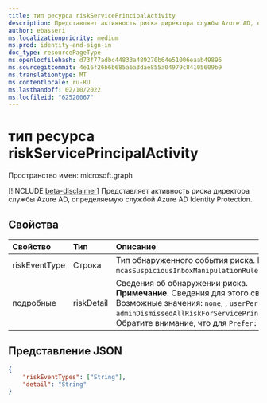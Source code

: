 ```yaml
---
title: тип ресурса riskServicePrincipalActivity
description: Представляет активность риска директора службы Azure AD, определяемую службой Azure AD Identity Protection.
author: ebasseri
ms.localizationpriority: medium
ms.prod: identity-and-sign-in
doc_type: resourcePageType
ms.openlocfilehash: d73f77adbc44833a489270b64e51006eaab49896
ms.sourcegitcommit: 4e16f26b6b685a6a3dae855a04979c84105609b9
ms.translationtype: MT
ms.contentlocale: ru-RU
ms.lasthandoff: 02/10/2022
ms.locfileid: "62520067"
---
```

# <a name="riskserviceprincipalactivity-resource-type"></a>тип ресурса riskServicePrincipalActivity

Пространство имен: microsoft.graph

[!INCLUDE [beta-disclaimer](../../includes/beta-disclaimer.md)]
Представляет активность риска директора службы Azure AD, определяемую службой Azure AD Identity Protection. 

## <a name="properties"></a>Свойства

| Свойство       | Тип    |Описание|
|:---------------|:--------|:----------|
|riskEventType|Строка|Тип обнаруженного события риска. Возможные значения: `unlikelyTravel`, , `anonymizedIPAddress``maliciousIPAddress`, , `unfamiliarFeatures`, `malwareInfectedIPAddress`, `suspiciousIPAddress`, `investigationsThreatIntelligence``leakedCredentials`, `mcasSuspiciousInboxManipulationRules``generic``maliciousIPAddressValidCredentialsBlockedIP``adminConfirmedUserCompromised``investigationsThreatIntelligenceSigninLinked``mcasImpossibleTravel``unknownFutureValue`.|
| подробные     | riskDetail  | Сведения об обнаружении риска. <br>**Примечание.** Сведения для этого свойства доступны только для пользователей Azure AD Premium P2. Клиенты P1 будут возвращены `hidden`. <br/>Возможные значения: `none`, , `userPerformedSecuredPasswordChange``adminGeneratedTemporaryPassword`, , `userPerformedSecuredPasswordReset`, `adminConfirmedSigninSafe`, `adminDismissedAllRiskForServicePrincipal``adminConfirmedServicePrincipalCompromised``unknownFutureValue``hidden``adminDismissedAllRiskForUser``adminConfirmedUserCompromised``aiConfirmedSigninSafe``userPassedMFADrivenByRiskBasedPolicy``adminConfirmedSigninCompromised`. Обратите внимание, что для `Prefer: include-unknown-enum-members` получения следующего значения (ы) [](/graph/best-practices-concept#handling-future-members-in-evolvable-enumerations)`adminConfirmedServicePrincipalCompromised` `adminDismissedAllRiskForServicePrincipal`в этом развиваемом переуме.|

## <a name="json-representation"></a>Представление JSON

<!-- {
  "blockType": "resource",
  "optionalProperties": [ ],
  "@odata.type": "microsoft.graph.riskServicePrincipalActivity"
}-->
```json
{
    "riskEventTypes": ["String"],
    "detail": "String"
}
```
<!--
{
  "type": "#page.annotation",
  "description": "",
  "keywords": "",
  "section": "",
  "tocPath": "",
  "suppressions": []
}
-->

